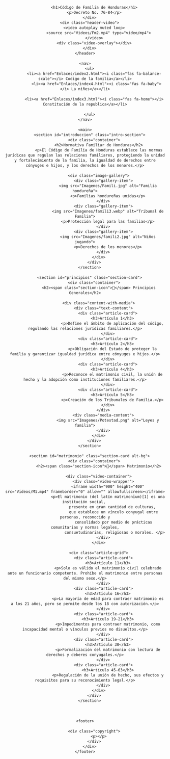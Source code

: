 <!DOCTYPE html>
<html lang="es">
<head>
    <meta charset="UTF-8">
    <meta name="viewport" content="width=device-width, initial-scale=1.0">
    <title>Código de Familia de Honduras</title>
    <link rel="stylesheet" href="CSS/Estilos.css">
    <link rel="preconnect" href="https://fonts.googleapis.com">
    <link rel="preconnect" href="https://fonts.gstatic.com" crossorigin>
    <link href="https://fonts.googleapis.com/css2?family=Roboto:wght@300;400;500;700&family=Merriweather:wght@400;700&display=swap" rel="stylesheet">
    <link rel="stylesheet" href="https://cdnjs.cloudflare.com/ajax/libs/font-awesome/6.0.0-beta3/css/all.min.css">
</head>
<body>
    <header>
        <div class="header-content">
            
            
            <h1>Código de Familia de Honduras</h1>
            <p>Decreto No. 76-84</p>
        </div>
        <div class="header-video">
            <video autoplay muted loop>
                <source src="Videos/Fm2.mp4" type="video/mp4">
            </video>
            <div class="video-overlay"></div>
        </div>
    </header>

    <nav>
        <ul>
            <li><a href="Enlaces/index2.html"><i class="fas fa-balance-scale"></i> Codigo de la familia</a></li>
              <li><a href="Enlaces/index4.html"><i class="fas fa-baby"></i> La niñes</a></li>
          
            <li><a href="Enlaces/index3.html"><i class="fas fa-home"></i> Constitución de la republica</a></li>
            
        </ul>
    </nav>

    <main>
        <section id="introduccion" class="intro-section">
            <div class="container">
                <h2>Normativa Familiar de Honduras</h2>
                <p>El Código de Familia de Honduras establece las normas jurídicas que regulan las relaciones familiares, protegiendo la unidad y fortalecimiento de la familia, la igualdad de derechos entre cónyuges e hijos, y los derechos de los menores.</p>
                
                <div class="image-gallery">
                    <div class="gallery-item">
                        <img src="Imagenes/Famili.jpg" alt="Familia hondureña">
                        <p>Familias hondureñas unidas</p>
                    </div>
                    <div class="gallery-item">
                        <img src="Imagenes/famili3.webp" alt="Tribunal de Familia">
                        <p>Protección legal para las familias</p>
                    </div>
                    <div class="gallery-item">
                        <img src="Imagenes/famili2.jpg" alt="Niños jugando">
                        <p>Derechos de los menores</p>
                    </div>
                </div>
            </div>
        </section>

        <section id="principios" class="section-card">
            <div class="container">
                <h2><span class="section-icon">📜</span> Principios Generales</h2>
                
                <div class="content-with-media">
                    <div class="text-content">
                        <div class="article-card">
                            <h3>Artículo 1</h3>
                            <p>Define el ámbito de aplicación del código, regulando las relaciones jurídicas familiares.</p>
                        </div>
                        <div class="article-card">
                            <h3>Artículo 2</h3>
                            <p>Obligación del Estado de proteger la familia y garantizar igualdad jurídica entre cónyuges e hijos.</p>
                        </div>
                        <div class="article-card">
                            <h3>Artículo 4</h3>
                            <p>Reconoce el matrimonio civil, la unión de hecho y la adopción como instituciones familiares.</p>
                        </div>
                        <div class="article-card">
                            <h3>Artículo 5</h3>
                            <p>Creación de los Tribunales de Familia.</p>
                        </div>
                    </div>
                    <div class="media-content">
                        <img src="Imagenes/Potestad.png" alt="Leyes y familia">
                    </div>
                </div>
            </div>
        </section>

        <section id="matrimonio" class="section-card alt-bg">
            <div class="container">
                <h2><span class="section-icon">💍</span> Matrimonio</h2>
                
                <div class="video-container">
                    <div class="video-wrapper">
                        <iframe width="900" height="400" src="Videos/M1.mp4" frameborder="0" allow="" allowfullscreen></iframe>
                        <p>El matrimonio (del latín matrimonīum)[1]​ es una institución social, 
                            presente en gran cantidad de culturas,
                             que establece un vínculo conyugal entre personas, reconocido y
                             consolidado por medio de prácticas comunitarias y normas legales,
                              consuetudinarias, religiosas o morales. </p>
                    </div>
                </div>
                
                <div class="article-grid">
                    <div class="article-card">
                        <h3>Artículo 11</h3>
                        <p>Solo es válido el matrimonio civil celebrado ante un funcionario competente. Prohíbe el matrimonio entre personas del mismo sexo.</p>
                    </div>
                    <div class="article-card">
                        <h3>Artículo 16</h3>
                        <p>La mayoría de edad para contraer matrimonio es a los 21 años, pero se permite desde los 18 con autorización.</p>
                    </div>
                    <div class="article-card">
                        <h3>Artículo 19-21</h3>
                        <p>Impedimentos para contraer matrimonio, como incapacidad mental o vínculos previos no disueltos.</p>
                    </div>
                    <div class="article-card">
                        <h3>Artículo 30</h3>
                        <p>Formalización del matrimonio con lectura de derechos y deberes conyugales.</p>
                    </div>
                    <div class="article-card">
                        <h3>Artículo 45-63</h3>
                        <p>Regulación de la unión de hecho, sus efectos y requisitos para su reconocimiento legal.</p>
                    </div>
                </div>
            </div>
        </section>

       

    <footer>
      
            <div class="copyright">
                <p></p>
            </div>
        </div>
    </footer>
</body>
</html>
